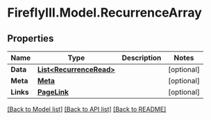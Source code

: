 # FireflyIII.Model.RecurrenceArray
## Properties

Name | Type | Description | Notes
------------ | ------------- | ------------- | -------------
**Data** | [**List&lt;RecurrenceRead&gt;**](RecurrenceRead.md) |  | [optional] 
**Meta** | [**Meta**](Meta.md) |  | [optional] 
**Links** | [**PageLink**](PageLink.md) |  | [optional] 

[[Back to Model list]](../README.md#documentation-for-models) [[Back to API list]](../README.md#documentation-for-api-endpoints) [[Back to README]](../README.md)

